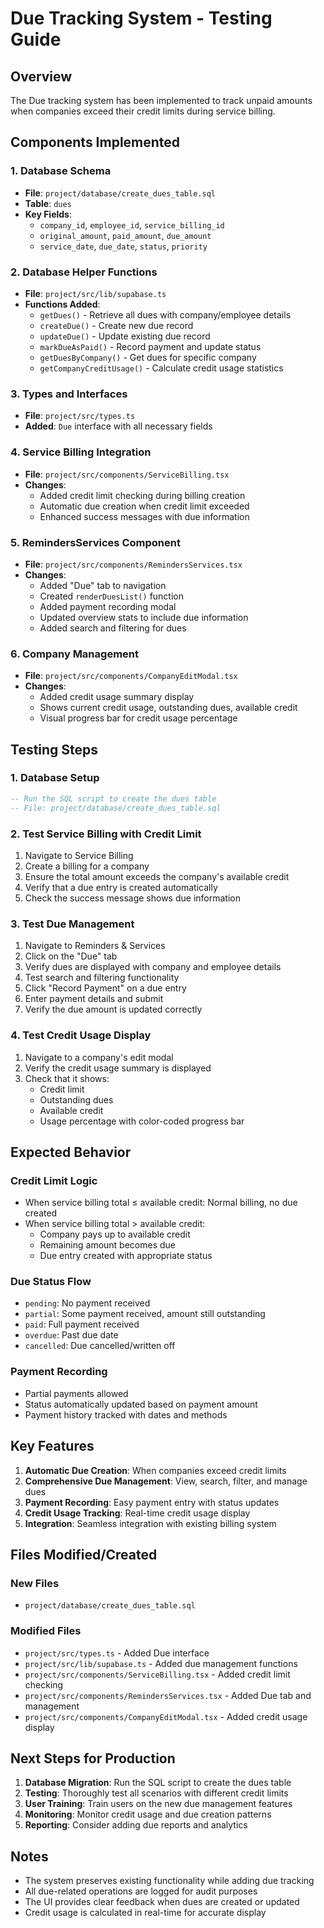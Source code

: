 # Due Tracking System - Testing Guide

## Overview
The Due tracking system has been implemented to track unpaid amounts when companies exceed their credit limits during service billing.

## Components Implemented

### 1. Database Schema
- **File**: `project/database/create_dues_table.sql`
- **Table**: `dues`
- **Key Fields**: 
  - `company_id`, `employee_id`, `service_billing_id`
  - `original_amount`, `paid_amount`, `due_amount`
  - `service_date`, `due_date`, `status`, `priority`

### 2. Database Helper Functions
- **File**: `project/src/lib/supabase.ts`
- **Functions Added**:
  - `getDues()` - Retrieve all dues with company/employee details
  - `createDue()` - Create new due record
  - `updateDue()` - Update existing due record
  - `markDueAsPaid()` - Record payment and update status
  - `getDuesByCompany()` - Get dues for specific company
  - `getCompanyCreditUsage()` - Calculate credit usage statistics

### 3. Types and Interfaces
- **File**: `project/src/types.ts`
- **Added**: `Due` interface with all necessary fields

### 4. Service Billing Integration
- **File**: `project/src/components/ServiceBilling.tsx`
- **Changes**: 
  - Added credit limit checking during billing creation
  - Automatic due creation when credit limit exceeded
  - Enhanced success messages with due information

### 5. RemindersServices Component
- **File**: `project/src/components/RemindersServices.tsx`
- **Changes**:
  - Added "Due" tab to navigation
  - Created `renderDuesList()` function
  - Added payment recording modal
  - Updated overview stats to include due information
  - Added search and filtering for dues

### 6. Company Management
- **File**: `project/src/components/CompanyEditModal.tsx`
- **Changes**:
  - Added credit usage summary display
  - Shows current credit usage, outstanding dues, available credit
  - Visual progress bar for credit usage percentage

## Testing Steps

### 1. Database Setup
```sql
-- Run the SQL script to create the dues table
-- File: project/database/create_dues_table.sql
```

### 2. Test Service Billing with Credit Limit
1. Navigate to Service Billing
2. Create a billing for a company
3. Ensure the total amount exceeds the company's available credit
4. Verify that a due entry is created automatically
5. Check the success message shows due information

### 3. Test Due Management
1. Navigate to Reminders & Services
2. Click on the "Due" tab
3. Verify dues are displayed with company and employee details
4. Test search and filtering functionality
5. Click "Record Payment" on a due entry
6. Enter payment details and submit
7. Verify the due amount is updated correctly

### 4. Test Credit Usage Display
1. Navigate to a company's edit modal
2. Verify the credit usage summary is displayed
3. Check that it shows:
   - Credit limit
   - Outstanding dues
   - Available credit
   - Usage percentage with color-coded progress bar

## Expected Behavior

### Credit Limit Logic
- When service billing total ≤ available credit: Normal billing, no due created
- When service billing total > available credit: 
  - Company pays up to available credit
  - Remaining amount becomes due
  - Due entry created with appropriate status

### Due Status Flow
- `pending`: No payment received
- `partial`: Some payment received, amount still outstanding
- `paid`: Full payment received
- `overdue`: Past due date
- `cancelled`: Due cancelled/written off

### Payment Recording
- Partial payments allowed
- Status automatically updated based on payment amount
- Payment history tracked with dates and methods

## Key Features

1. **Automatic Due Creation**: When companies exceed credit limits
2. **Comprehensive Due Management**: View, search, filter, and manage dues
3. **Payment Recording**: Easy payment entry with status updates
4. **Credit Usage Tracking**: Real-time credit usage display
5. **Integration**: Seamless integration with existing billing system

## Files Modified/Created

### New Files
- `project/database/create_dues_table.sql`

### Modified Files
- `project/src/types.ts` - Added Due interface
- `project/src/lib/supabase.ts` - Added due management functions
- `project/src/components/ServiceBilling.tsx` - Added credit limit checking
- `project/src/components/RemindersServices.tsx` - Added Due tab and management
- `project/src/components/CompanyEditModal.tsx` - Added credit usage display

## Next Steps for Production

1. **Database Migration**: Run the SQL script to create the dues table
2. **Testing**: Thoroughly test all scenarios with different credit limits
3. **User Training**: Train users on the new due management features
4. **Monitoring**: Monitor credit usage and due creation patterns
5. **Reporting**: Consider adding due reports and analytics

## Notes

- The system preserves existing functionality while adding due tracking
- All due-related operations are logged for audit purposes
- The UI provides clear feedback when dues are created or updated
- Credit usage is calculated in real-time for accurate display
